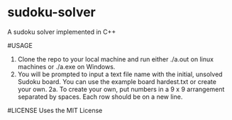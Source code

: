 # sudoku-solver
A sudoku solver implemented in C++

#USAGE
1. Clone the repo to your local machine and run either ./a.out on linux machines or ./a.exe on Windows.
2. You will be prompted to input a text file name with the initial, unsolved Sudoku board. You can use the example board hardest.txt or create your own.
2a. To create your own, put numbers in a 9 x 9 arrangement separated by spaces. Each row should be on a new line.

#LICENSE
Uses the MIT License
